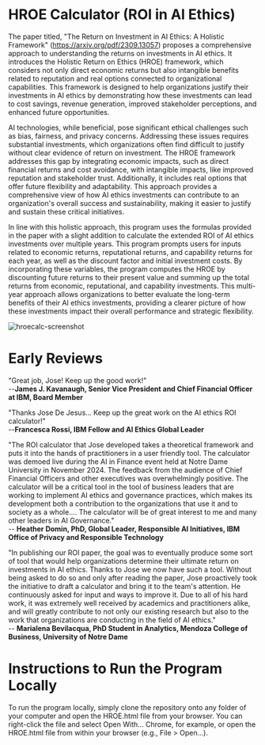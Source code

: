 # HROE Calculator (ROI in AI Ethics)
The paper titled, "The Return on Investment in AI Ethics: A Holistic Framework" (https://arxiv.org/pdf/2309.13057)
proposes a comprehensive approach to understanding the returns on investments in AI ethics. It introduces the Holistic
Return on Ethics (HROE) framework, which considers not only direct economic returns but also intangible benefits related
to reputation and real options connected to organizational capabilities. This framework is designed to help
organizations justify their investments in AI ethics by demonstrating how these investments can lead to cost savings,
revenue generation, improved stakeholder perceptions, and enhanced future opportunities.

AI technologies, while beneficial, pose significant ethical challenges such as bias, fairness, and privacy concerns.
Addressing these issues requires substantial investments, which organizations often find difficult to justify without
clear evidence of return on investment. The HROE framework addresses this gap by integrating economic impacts, such as
direct financial returns and cost avoidance, with intangible impacts, like improved reputation and stakeholder trust.
Additionally, it includes real options that offer future flexibility and adaptability. This approach provides a
comprehensive view of how AI ethics investments can contribute to an organization's overall success and sustainability,
making it easier to justify and sustain these critical initiatives.

In line with this holistic approach, this program uses the formulas provided in the paper with a slight addition
to calculate the extended ROI of AI ethics investments over multiple years. This program prompts users for inputs
related to economic returns, reputational returns, and capability returns for each year, as well as the discount factor
and initial investment costs. By incorporating these variables, the program computes the HROE by discounting future
returns to their present value and summing up the total returns from economic, reputational, and capability investments.
This multi-year approach allows organizations to better evaluate the long-term benefits of their AI ethics investments,
providing a clearer picture of how these investments impact their overall performance and strategic flexibility.

![hroecalc-screenshot](https://github.com/user-attachments/assets/80b14aaa-a561-47f1-8361-bdccd711a6c8)


# Early Reviews
"Great job, Jose! Keep up the good work!"<br/>
--**James J. Kavanaugh, Senior Vice President and Chief Financial Officer at IBM, Board Member**

"Thanks Jose De Jesus... Keep up the great work on the AI ethics ROI calculator!"<br/>
--**Francesca Rossi, IBM Fellow and AI Ethics Global Leader**

"The ROI calculator that Jose developed takes a theoretical framework and puts it into the hands of practitioners in a user friendly tool. The calculator was demoed live during the AI in Finance event held at Notre Dame University in November 2024. The feedback from the audience of Chief Financial Officers and other executives was overwhelmingly positive. The calculator will be a critical tool in the tool of business leaders that are working to implement AI ethics and governance practices, which makes its development both a contribution to the organizations that use it and to society as a whole.... The calculator will be of great interest to me and many other leaders in AI Governance."<br/>
-- **Heather Domin, PhD, Global Leader, Responsible AI Initiatives, IBM Office of Privacy and Responsible Technology**

"In publishing our ROI paper, the goal was to eventually produce some sort of tool that would help organizations determine their ultimate return on investments in AI ethics. Thanks to Jose we now have such a tool. Without being asked to do so and only after reading the paper, Jose proactively took the initiative to draft a calculator and bring it to the team's attention. He continuously asked for input and ways to improve it. Due to all of his hard work, it was extremely well received by academics and practitioners alike, and will greatly contribute to not only our existing research but also to the work that organizations are conducting in the field of AI ethics."<br/>
-- **Marialena Bevilacqua, PhD Student in Analytics, Mendoza College of Business, University of Notre Dame**

# Instructions to Run the Program Locally
To run the program locally, simply clone the repository onto any folder of your computer and open the HROE.html file from your browser. You can right-click the file and select Open With… Chrome, for example, or open the HROE.html file from within your browser (e.g., File > Open…).
